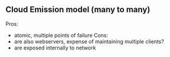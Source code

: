 ## Cloud Emission model (many to many)
 Pros:
 * atomic, multiple points of failure
 Cons:
 * are also webservers, expense of maintaining multiple clients?
 * are exposed internally to network